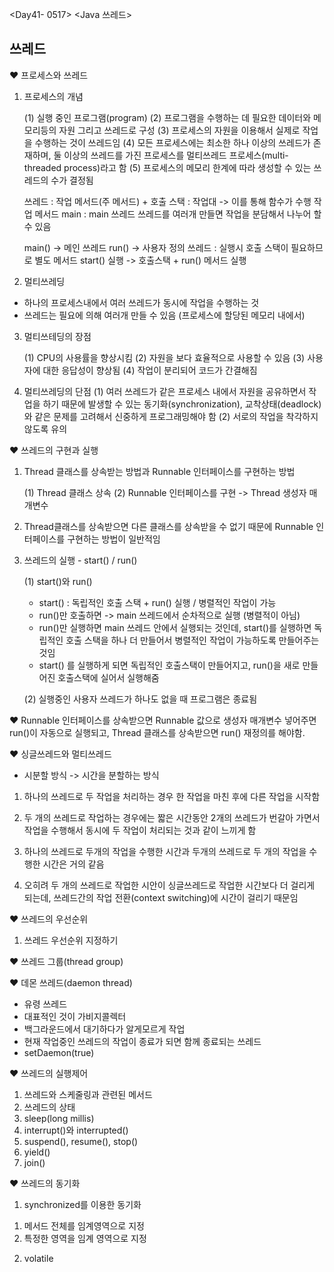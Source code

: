 <Day41- 0517>
<Java 쓰레드>

## 쓰레드

❤️ 프로세스와 쓰레드

1. 프로세스의 개념

   (1) 실행 중인 프로그램(program)
   (2) 프로그램을 수행하는 데 필요한 데이터와 메모리등의 자원 그리고 쓰레드로 구성
   (3) 프로세스의 자원을 이용해서 실제로 작업을 수행하는 것이 쓰레드임
   (4) 모든 프로세스에는 최소한 하나 이상의 쓰레드가 존재하며, 둘 이상의 쓰레드를 가진 프로세스를 멀티쓰레드 프로세스(multi-threaded process)라고 함
   (5) 프로세스의 메모리 한계에 따라 생성할 수 있는 쓰레드의 수가 결정됨

   쓰레드 : 작업 메서드(주 메서드) + 호출 스택 : 작업대 -> 이를 통해 함수가 수행
   작업 메서드 main : main 쓰레드
   쓰레드를 여러개 만들면 작업을 분담해서 나누어 할 수 있음

   main() -> 메인 쓰레드
   run() -> 사용자 정의 쓰레드 : 실행시 호출 스택이 필요하므로 별도 메서드 start() 실행 -> 호출스택 + run() 메서드 실행

2. 멀티쓰레딩

- 하나의 프로세스내에서 여러 쓰레드가 동시에 작업을 수행하는 것
- 쓰레드는 필요에 의해 여러개 만들 수 있음 (프로세스에 할당된 메모리 내에서)

3. 멀티쓰테딩의 장점

   (1) CPU의 사용률을 향상시킴
   (2) 자원을 보다 효율적으로 사용할 수 있음
   (3) 사용자에 대한 응답성이 향상됨
   (4) 작업이 분리되어 코드가 간결해짐

4. 멀티쓰레딩의 단점
   (1) 여러 쓰레드가 같은 프로세스 내에서 자원을 공유하면서 작업을 하기 때문에 발생할 수 있는 동기화(synchronization), 교착상태(deadlock)와 같은 문제를 고려해서 신중하게 프로그래밍해야 함
   (2) 서로의 작업을 착각하지 않도록 유의

❤️ 쓰레드의 구현과 실행

1. Thread 클래스를 상속받는 방법과 Runnable 인터페이스를 구현하는 방법

   (1) Thread 클래스 상속
   (2) Runnable 인터페이스를 구현 -> Thread 생성자 매개변수

2. Thread클래스를 상속받으면 다른 클래스를 상속받을 수 없기 때문에 Runnable 인터페이스를 구현하는 방법이 일반적임

3. 쓰레드의 실행 - start() / run()

   (1) start()와 run()

   - start() : 독립적인 호출 스택 + run() 실행 / 병렬적인 작업이 가능
   - run()만 호출하면 -> main 쓰레드에서 순차적으로 실행 (병렬적이 아님)
   - run()만 실행하면 main 쓰레드 안에서 실행되는 것인데, start()를 실행하면 독립적인 호출 스택을 하나 더 만들어서 병렬적인 작업이 가능하도록 만들어주는 것임
   - start() 를 실행하게 되면 독립적인 호출스택이 만들어지고, run()을 새로 만들어진 호출스택에 실어서 실행해줌

   (2) 실행중인 사용자 쓰레드가 하나도 없을 때 프로그램은 종료됨

❤️ Runnable 인터페이스를 상속받으면 Runnable 값으로 생성자 매개변수 넣어주면 run()이 자동으로 실행되고, Thread 클래스를 상속받으면 run() 재정의를 해야함.

❤️ 싱글쓰레드와 멀티쓰레드

- 시분할 방식 -> 시간을 분할하는 방식

1. 하나의 쓰레드로 두 작업을 처리하는 경우 한 작업을 마친 후에 다른 작업을 시작함

2. 두 개의 쓰레드로 작업하는 경우에는 짧은 시간동안 2개의 쓰레드가 번갈아 가면서 작업을 수행해서 동시에 두 작업이 처리되는 것과 같이 느끼게 함

3. 하나의 쓰레드로 두개의 작업을 수행한 시간과 두개의 쓰레드로 두 개의 작업을 수행한 시간은 거의 같음

4. 오히려 두 개의 쓰레드로 작업한 시안이 싱글쓰레드로 작업한 시간보다 더 걸리게 되는데, 쓰레드간의 작업 전환(context switching)에 시간이 걸리기 때문임

❤️ 쓰레드의 우선순위

1. 쓰레드 우선순위 지정하기

❤️ 쓰레드 그룹(thread group)

❤️ 데몬 쓰레드(daemon thread)

- 유령 쓰레드
- 대표적인 것이 가비지콜렉터
- 백그라운드에서 대기하다가 알게모르게 작업
- 현재 작업중인 쓰레드의 작업이 종료가 되면 함께 종료되는 쓰레드
- setDaemon(true)

❤️ 쓰레드의 실행제어

1. 쓰레드와 스케줄링과 관련된 메서드
2. 쓰레드의 상태
3. sleep(long millis)
4. interrupt()와 interrupted()
5. suspend(), resume(), stop()
6. yield()
7. join()

❤️ 쓰레드의 동기화

1. synchronized를 이용한 동기화

1) 메서드 전체를 임계영역으로 지정
2) 특정한 영역을 임계 영역으로 지정

2. volatile
